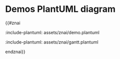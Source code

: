 # Demos PlantUML diagram

{{#znai

:include-plantuml: assets/znai/demo.plantuml

:include-plantuml: assets/znai/gantt.plantuml

endznai}}
